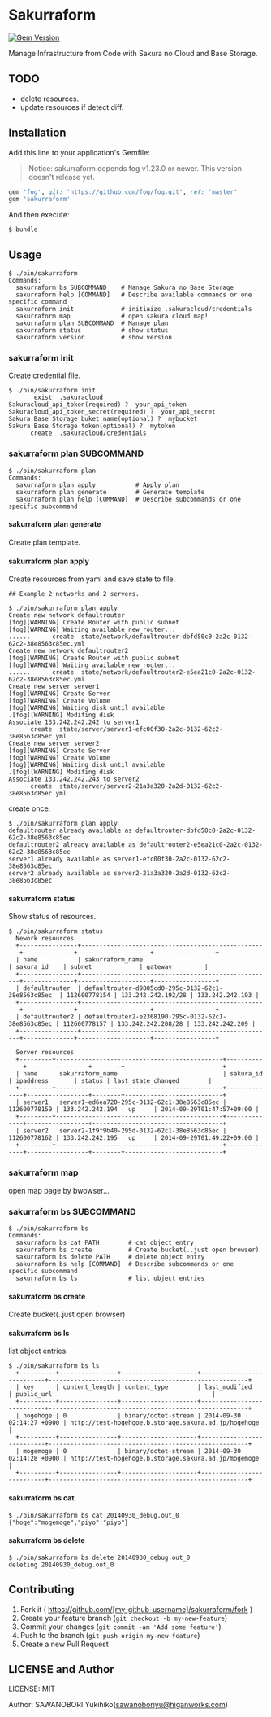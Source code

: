 # Sakurraform

[![Gem Version](https://badge.fury.io/rb/sakurraform.svg)](http://badge.fury.io/rb/sakurraform)

Manage Infrastructure from Code with Sakura no Cloud and Base Storage.

## TODO

- delete resources.
- update resources if detect diff.


## Installation

Add this line to your application's Gemfile:

> Notice: sakurraform depends fog v1.23.0 or newer.
> This version doesn't release yet.

```ruby
gem 'fog', git: 'https://github.com/fog/fog.git', ref: 'master'
gem 'sakurraform'
```

And then execute:

    $ bundle

## Usage

```
$ ./bin/sakurraform 
Commands:
  sakurraform bs SUBCOMMAND    # Manage Sakura no Base Storage
  sakurraform help [COMMAND]   # Describe available commands or one specific command
  sakurraform init             # initiaize .sakuracloud/credentials
  sakurraform map              # open sakura cloud map!
  sakurraform plan SUBCOMMAND  # Manage plan
  sakurraform status           # show status
  sakurraform version          # show version

```

### sakurraform init

Create credential file.

```
$ ./bin/sakurraform init
       exist  .sakuracloud
Sakuracloud_api_token(required) ?  your_api_token
Sakuracloud_api_token_secret(required) ?  your_api_secret
Sakura Base Storage buket name(optional) ?  mybucket
Sakura Base Storage token(optional) ?  mytoken
      create  .sakuracloud/credentials
```

### sakurraform plan SUBCOMMAND 

```
$ ./bin/sakurraform plan
Commands:
  sakurraform plan apply           # Apply plan
  sakurraform plan generate        # Generate template
  sakurraform plan help [COMMAND]  # Describe subcommands or one specific subcommand
```

#### sakurraform plan generate

Create plan template.

#### sakurraform plan apply

Create resources from yaml and save state to file.

```
## Example 2 networks and 2 servers.

$ ./bin/sakurraform plan apply
Create new network defaultrouter
[fog][WARNING] Create Router with public subnet
[fog][WARNING] Waiting available new router...
......      create  state/network/defaultrouter-dbfd50c0-2a2c-0132-62c2-38e8563c85ec.yml
Create new network defaultrouter2
[fog][WARNING] Create Router with public subnet
[fog][WARNING] Waiting available new router...
......      create  state/network/defaultrouter2-e5ea21c0-2a2c-0132-62c2-38e8563c85ec.yml
Create new server server1
[fog][WARNING] Create Server
[fog][WARNING] Create Volume
[fog][WARNING] Waiting disk until available
.[fog][WARNING] Modifing disk
Associate 133.242.242.242 to server1
      create  state/server/server1-efc00f30-2a2c-0132-62c2-38e8563c85ec.yml
Create new server server2
[fog][WARNING] Create Server
[fog][WARNING] Create Volume
[fog][WARNING] Waiting disk until available
.[fog][WARNING] Modifing disk
Associate 133.242.242.243 to server2
      create  state/server/server2-21a3a320-2a2d-0132-62c2-38e8563c85ec.yml
```

create once.

```
$ ./bin/sakurraform plan apply
defaultrouter already available as defaultrouter-dbfd50c0-2a2c-0132-62c2-38e8563c85ec
defaultrouter2 already available as defaultrouter2-e5ea21c0-2a2c-0132-62c2-38e8563c85ec
server1 already available as server1-efc00f30-2a2c-0132-62c2-38e8563c85ec
server2 already available as server2-21a3a320-2a2d-0132-62c2-38e8563c85ec
```

#### sakurraform status

Show status of resources.

```
$ ./bin/sakurraform status
  Nework resources
  +----------------+-----------------------------------------------------+--------------+--------------------+-----------------+
  | name           | sakurraform_name                                    | sakura_id    | subnet             | gateway         |
  +----------------+-----------------------------------------------------+--------------+--------------------+-----------------+
  | defaultrouter  | defaultrouter-d9805cd0-295c-0132-62c1-38e8563c85ec  | 112600778154 | 133.242.242.192/28 | 133.242.242.193 |
  +----------------+-----------------------------------------------------+--------------+--------------------+-----------------+
  | defaultrouter2 | defaultrouter2-e2368190-295c-0132-62c1-38e8563c85ec | 112600778157 | 133.242.242.208/28 | 133.242.242.209 |
  +----------------+-----------------------------------------------------+--------------+--------------------+-----------------+

  Server resources
  +---------+----------------------------------------------+--------------+-----------------+--------+---------------------------+
  | name    | sakurraform_name                             | sakura_id    | ipaddress       | status | last_state_changed        |
  +---------+----------------------------------------------+--------------+-----------------+--------+---------------------------+
  | server1 | server1-ed6ea720-295c-0132-62c1-38e8563c85ec | 112600778159 | 133.242.242.194 | up     | 2014-09-29T01:47:57+09:00 |
  +---------+----------------------------------------------+--------------+-----------------+--------+---------------------------+
  | server2 | server2-1f9f9b40-295d-0132-62c1-38e8563c85ec | 112600778162 | 133.242.242.195 | up     | 2014-09-29T01:49:22+09:00 |
  +---------+----------------------------------------------+--------------+-----------------+--------+---------------------------+

```

### sakurraform map

open map page by bwowser...


### sakurraform bs SUBCOMMAND 


```
$ ./bin/sakurraform bs
Commands:
  sakurraform bs cat PATH        # cat object entry
  sakurraform bs create          # Create bucket(..just open browser)
  sakurraform bs delete PATH     # delete object entry
  sakurraform bs help [COMMAND]  # Describe subcommands or one specific subcommand
  sakurraform bs ls              # list object entries
```

#### sakurraform bs create

Create bucket(..just open browser)

#### sakurraform bs ls

list object entries.

```
$ ./bin/sakurraform bs ls
  +----------+----------------+---------------------+---------------------------+-------------------------------------------------------+
  | key      | content_length | content_type        | last_modified             | public_url                                            |
  +----------+----------------+---------------------+---------------------------+-------------------------------------------------------+
  | hogehoge | 0              | binary/octet-stream | 2014-09-30 02:14:27 +0900 | http://test-hogehgoe.b.storage.sakura.ad.jp/hogehoge |
  +----------+----------------+---------------------+---------------------------+-------------------------------------------------------+
  | mogemoge | 0              | binary/octet-stream | 2014-09-30 02:14:28 +0900 | http://test-hogehoge.b.storage.sakura.ad.jp/mogemoge |
  +----------+----------------+---------------------+---------------------------+-------------------------------------------------------+
```

#### sakurraform bs cat

```
$ ./bin/sakurraform bs cat 20140930_debug.out_0
{"hoge":"mogemoge","piyo":"piyo"}
```

#### sakurraform bs delete

```
$ ./bin/sakurraform bs delete 20140930_debug.out_0
deleting 20140930_debug.out_0
```

## Contributing

1. Fork it ( https://github.com/[my-github-username]/sakurraform/fork )
2. Create your feature branch (`git checkout -b my-new-feature`)
3. Commit your changes (`git commit -am 'Add some feature'`)
4. Push to the branch (`git push origin my-new-feature`)
5. Create a new Pull Request

## LICENSE and Author

LICENSE: MIT

Author: SAWANOBORI Yukihiko(sawanoboriyu@higanworks.com)

